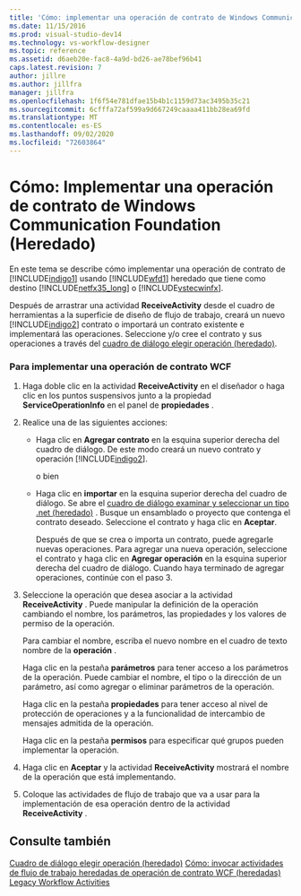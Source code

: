 ```yaml
---
title: 'Cómo: implementar una operación de contrato de Windows Communication Foundation (heredado) | Microsoft Docs'
ms.date: 11/15/2016
ms.prod: visual-studio-dev14
ms.technology: vs-workflow-designer
ms.topic: reference
ms.assetid: d6aeb20e-fac8-4a9d-bd26-ae78bef96b41
caps.latest.revision: 7
author: jillre
ms.author: jillfra
manager: jillfra
ms.openlocfilehash: 1f6f54e781dfae15b4b1c1159d73ac3495b35c21
ms.sourcegitcommit: 6cfffa72af599a9d667249caaaa411bb28ea69fd
ms.translationtype: MT
ms.contentlocale: es-ES
ms.lasthandoff: 09/02/2020
ms.locfileid: "72603864"
---
```

# <a name="how-to-implement-a-windows-communication-foundation-contract-operation-legacy"></a>Cómo: Implementar una operación de contrato de Windows Communication Foundation (Heredado)
En este tema se describe cómo implementar una operación de contrato de [!INCLUDE[indigo1](../includes/indigo1-md.md)] usando [!INCLUDE[wfd1](../includes/wfd1-md.md)] heredado que tiene como destino [!INCLUDE[netfx35_long](../includes/netfx35-long-md.md)] o [!INCLUDE[vstecwinfx](../includes/vstecwinfx-md.md)].

 Después de arrastrar una actividad **ReceiveActivity** desde el cuadro de herramientas a la superficie de diseño de flujo de trabajo, creará un nuevo [!INCLUDE[indigo2](../includes/indigo2-md.md)] contrato o importará un contrato existente e implementará las operaciones. Seleccione y/o cree el contrato y sus operaciones a través del [cuadro de diálogo elegir operación (heredado)](../workflow-designer/choose-operation-dialog-box-legacy.md).

### <a name="to-implement-a-wcf-contract-operation"></a>Para implementar una operación de contrato WCF

1. Haga doble clic en la actividad **ReceiveActivity** en el diseñador o haga clic en los puntos suspensivos junto a la propiedad **ServiceOperationInfo** en el panel de **propiedades** .

2. Realice una de las siguientes acciones:

   - Haga clic en **Agregar contrato** en la esquina superior derecha del cuadro de diálogo. De este modo creará un nuevo contrato y operación [!INCLUDE[indigo2](../includes/indigo2-md.md)].

      o bien

   - Haga clic en **importar** en la esquina superior derecha del cuadro de diálogo. Se abre el [cuadro de diálogo examinar y seleccionar un tipo .net (heredado)](../workflow-designer/browse-and-select-a-dotnet-type-dialog-box-legacy.md) . Busque un ensamblado o proyecto que contenga el contrato deseado. Seleccione el contrato y haga clic en **Aceptar**.

     Después de que se crea o importa un contrato, puede agregarle nuevas operaciones. Para agregar una nueva operación, seleccione el contrato y haga clic en **Agregar operación** en la esquina superior derecha del cuadro de diálogo. Cuando haya terminado de agregar operaciones, continúe con el paso 3.

3. Seleccione la operación que desea asociar a la actividad **ReceiveActivity** . Puede manipular la definición de la operación cambiando el nombre, los parámetros, las propiedades y los valores de permiso de la operación.

    Para cambiar el nombre, escriba el nuevo nombre en el cuadro de texto nombre de la **operación** .

    Haga clic en la pestaña **parámetros** para tener acceso a los parámetros de la operación. Puede cambiar el nombre, el tipo o la dirección de un parámetro, así como agregar o eliminar parámetros de la operación.

    Haga clic en la pestaña **propiedades** para tener acceso al nivel de protección de operaciones y a la funcionalidad de intercambio de mensajes admitida de la operación.

    Haga clic en la pestaña **permisos** para especificar qué grupos pueden implementar la operación.

4. Haga clic en **Aceptar** y la actividad **ReceiveActivity** mostrará el nombre de la operación que está implementando.

5. Coloque las actividades de flujo de trabajo que va a usar para la implementación de esa operación dentro de la actividad **ReceiveActivity** .

## <a name="see-also"></a>Consulte también
 [Cuadro de diálogo elegir operación (heredado)](../workflow-designer/choose-operation-dialog-box-legacy.md) [Cómo: invocar actividades de flujo de trabajo heredadas de operación de contrato WCF (heredadas)](../workflow-designer/how-to-invoke-a-windows-communication-foundation-contract-operation-legacy.md) [Legacy Workflow Activities](../workflow-designer/legacy-workflow-activities.md)